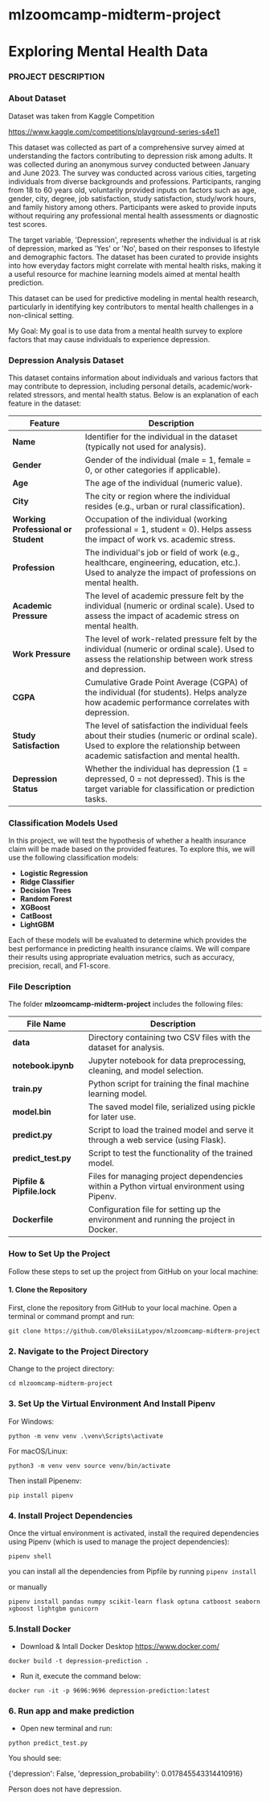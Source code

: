 
# mlzoomcamp-midterm-project
# Exploring Mental Health Data

### PROJECT DESCRIPTION
### About Dataset
Dataset was taken from Kaggle Competition

https://www.kaggle.com/competitions/playground-series-s4e11

This dataset was collected as part of a comprehensive survey aimed at understanding the factors contributing to depression risk among adults. It was collected during an anonymous survey conducted between January and June 2023. The survey was conducted across various cities, targeting individuals from diverse backgrounds and professions. Participants, ranging from 18 to 60 years old, voluntarily provided inputs on factors such as age, gender, city, degree, job satisfaction, study satisfaction, study/work hours, and family history among others. Participants were asked to provide inputs without requiring any professional mental health assessments or diagnostic test scores.

The target variable, 'Depression', represents whether the individual is at risk of depression, marked as 'Yes' or 'No', based on their responses to lifestyle and demographic factors. The dataset has been curated to provide insights into how everyday factors might correlate with mental health risks, making it a useful resource for machine learning models aimed at mental health prediction.

This dataset can be used for predictive modeling in mental health research, particularly in identifying key contributors to mental health challenges in a non-clinical setting.

My Goal: My goal is to use data from a mental health survey to explore factors that may cause individuals to experience depression.


### Depression Analysis Dataset

This dataset contains information about individuals and various factors that may contribute to depression, including personal details, academic/work-related stressors, and mental health status. Below is an explanation of each feature in the dataset:

| **Feature**                    | **Description**                                                                                                              |
|---------------------------------|------------------------------------------------------------------------------------------------------------------------------|
| **Name**                        | Identifier for the individual in the dataset (typically not used for analysis).                                              |
| **Gender**                      | Gender of the individual (male = 1, female = 0, or other categories if applicable).                                           |
| **Age**                         | The age of the individual (numeric value).                                                                                     |
| **City**                        | The city or region where the individual resides (e.g., urban or rural classification).                                        |
| **Working Professional or Student** | Occupation of the individual (working professional = 1, student = 0). Helps assess the impact of work vs. academic stress.    |
| **Profession**                  | The individual's job or field of work (e.g., healthcare, engineering, education, etc.). Used to analyze the impact of professions on mental health. |
| **Academic Pressure**           | The level of academic pressure felt by the individual (numeric or ordinal scale). Used to assess the impact of academic stress on mental health. |
| **Work Pressure**               | The level of work-related pressure felt by the individual (numeric or ordinal scale). Used to assess the relationship between work stress and depression. |
| **CGPA**                        | Cumulative Grade Point Average (CGPA) of the individual (for students). Helps analyze how academic performance correlates with depression. |
| **Study Satisfaction**          | The level of satisfaction the individual feels about their studies (numeric or ordinal scale). Used to explore the relationship between academic satisfaction and mental health. |
| **Depression Status**           | Whether the individual has depression (1 = depressed, 0 = not depressed). This is the target variable for classification or prediction tasks. |

### Classification Models Used

In this project, we will test the hypothesis of whether a health insurance claim will be made based on the provided features. To explore this, we will use the following classification models:

- **Logistic Regression**
- **Ridge Classifier**
- **Decision Trees**
- **Random Forest**
- **XGBoost**
- **CatBoost**
- **LightGBM**

Each of these models will be evaluated to determine which provides the best performance in predicting health insurance claims. We will compare their results using appropriate evaluation metrics, such as accuracy, precision, recall, and F1-score.

### File Description

The folder **mlzoomcamp-midterm-project** includes the following files:

| **File Name**             | **Description**                                                                                         |
|---------------------------|---------------------------------------------------------------------------------------------------------|
| **data**                  | Directory containing two CSV files with the dataset for analysis.                                        |
| **notebook.ipynb**        | Jupyter notebook for data preprocessing, cleaning, and model selection.                                   |
| **train.py**              | Python script for training the final machine learning model.                                              |
| **model.bin**             | The saved model file, serialized using pickle for later use.                                              |
| **predict.py**            | Script to load the trained model and serve it through a web service (using Flask).                       |
| **predict_test.py**       | Script to test the functionality of the trained model.                                                    |
| **Pipfile & Pipfile.lock**| Files for managing project dependencies within a Python virtual environment using Pipenv.                |
| **Dockerfile**            | Configuration file for setting up the environment and running the project in Docker.                     |


### How to Set Up the Project

Follow these steps to set up the project from GitHub on your local machine:

#### 1. Clone the Repository

First, clone the repository from GitHub to your local machine. Open a terminal or command prompt and run:


`git clone https://github.com/OleksiiLatypov/mlzoomcamp-midterm-project`

### 2. Navigate to the Project Directory
Change to the project directory:

`cd mlzoomcamp-midterm-project`

### 3. Set Up the Virtual Environment And Install Pipenv
For Windows:

`python -m venv venv
.\venv\Scripts\activate
`

For macOS/Linux:

`
python3 -m venv venv
source venv/bin/activate
`

Then install Pipenenv:

`pip install pipenv`
### 4. Install Project Dependencies
Once the virtual environment is activated, install the required dependencies using Pipenv (which is used to manage the project dependencies):

`pipenv shell `

you can install all the dependencies from Pipfile by running
`pipenv install`

or manually

`pipenv install pandas numpy scikit-learn flask optuna catboost seaborn xgboost lightgbm gunicorn`

### 5.Install Docker
- Download & Intall Docker Desktop https://www.docker.com/

`docker build -t depression-prediction .`

- Run it, execute the command below:

`docker run -it -p 9696:9696 depression-prediction:latest`

### 6. Run app and make prediction

- Open new terminal and run:

`python predict_test.py`

You should see:

{'depression': False, 'depression_probability': 0.017845543314410916}

Person does not have depression.













